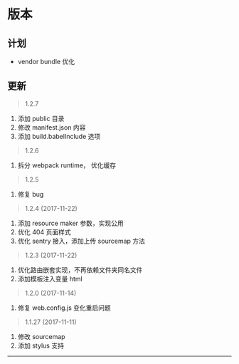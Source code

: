# 版本

## 计划

* vendor bundle 优化

## 更新

> 1.2.7

1. 添加 public 目录
2. 修改 manifest.json 内容
3. 添加 build.babelInclude 选项

> 1.2.6

1. 拆分 webpack runtime， 优化缓存

> 1.2.5

1. 修复 bug

> 1.2.4 (2017-11-22)

1. 添加 resource maker 参数，实现公用
2. 优化 404 页面样式
3. 优化 sentry 接入，添加上传 sourcemap 方法

> 1.2.3 (2017-11-22)

1. 优化路由嵌套实现，不再依赖文件夹同名文件
2. 添加模板注入变量 html

> 1.2.0 (2017-11-14)

1. 修复 web.config.js 变化重启问题

> 1.1.27 (2017-11-11)

1. 修改 sourcemap
2. 添加 stylus 支持

---
